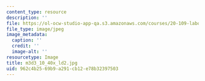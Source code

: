 ```yaml
---
content_type: resource
description: ''
file: https://ol-ocw-studio-app-qa.s3.amazonaws.com/courses/20-109-laboratory-fundamentals-in-biological-engineering-spring-2010/962c4b2569b9a291cb12e78b32397503_m3d3_10_40x_ld2.jpg
file_type: image/jpeg
image_metadata:
  caption: ''
  credit: ''
  image-alt: ''
resourcetype: Image
title: m3d3_10_40x_ld2.jpg
uid: 962c4b25-69b9-a291-cb12-e78b32397503
---
```

